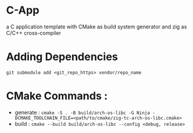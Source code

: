 # C-App
a C application template with CMake as build system generator and zig as C/C++ cross-compiler

# Adding Dependencies
`git submodule add <git_repo_https> vendor/repo_name`

# CMake Commands :
- generate : `cmake -S . -B build/arch-os-libc -G Ninja -DCMAKE_TOOLCHAIN_FILE=<path/to/cmake/zig-tc-arch-os-libc.cmake>`
- build    : `cmake --build build/arch-os-libc --config <debug, release>`

